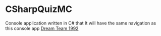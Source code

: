 # CSharpQuizMC
Console application written in C# that 
It will have the same navigation as this console app [Dream Team 1992](https://repl.it/@kironroy/DreamTeam1992v2)
